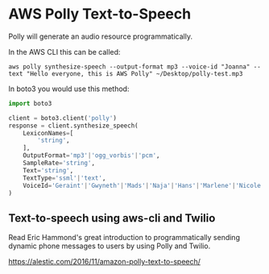 # AWS Polly Text-to-Speech

Polly will generate an audio resource programmatically.

In the AWS CLI this can be called:

`aws polly synthesize-speech --output-format mp3 --voice-id "Joanna" --text "Hello everyone, this is AWS Polly" ~/Desktop/polly-test.mp3`

In boto3 you would use this method:
```python
import boto3

client = boto3.client('polly')
response = client.synthesize_speech(
    LexiconNames=[
        'string',
    ],
    OutputFormat='mp3'|'ogg_vorbis'|'pcm',
    SampleRate='string',
    Text='string',
    TextType='ssml'|'text',
    VoiceId='Geraint'|'Gwyneth'|'Mads'|'Naja'|'Hans'|'Marlene'|'Nicole'|'Russell'|'Amy'|'Brian'|'Emma'|'Raveena'|'Ivy'|'Joanna'|'Joey'|'Justin'|'Kendra'|'Kimberly'|'Salli'|'Conchita'|'Enrique'|'Miguel'|'Penelope'|'Chantal'|'Celine'|'Mathieu'|'Dora'|'Karl'|'Carla'|'Giorgio'|'Mizuki'|'Liv'|'Lotte'|'Ruben'|'Ewa'|'Jacek'|'Jan'|'Maja'|'Ricardo'|'Vitoria'|'Cristiano'|'Ines'|'Carmen'|'Maxim'|'Tatyana'|'Astrid'|'Filiz'
)
```

## Text-to-speech using aws-cli and Twilio

Read Eric Hammond's great introduction to programmatically sending dynamic phone messages to users by using Polly and Twilio.

https://alestic.com/2016/11/amazon-polly-text-to-speech/
